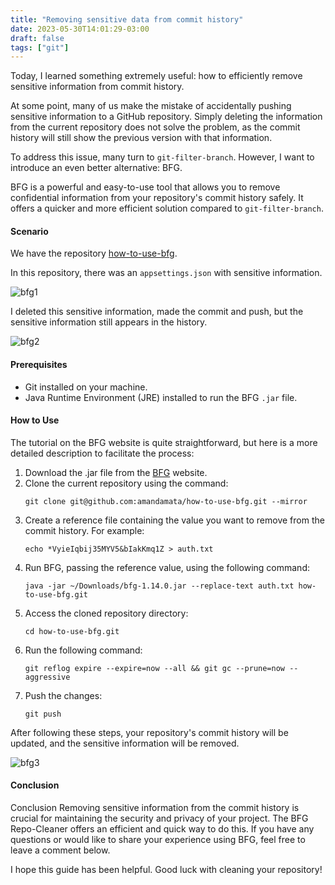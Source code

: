 ```yaml
---
title: "Removing sensitive data from commit history"
date: 2023-05-30T14:01:29-03:00
draft: false
tags: ["git"]
---
```


Today, I learned something extremely useful: how to efficiently remove sensitive information from commit history.

At some point, many of us make the mistake of accidentally pushing sensitive information to a GitHub repository. Simply deleting the information from the current repository does not solve the problem, as the commit history will still show the previous version with that information.

To address this issue, many turn to `git-filter-branch`. However, I want to introduce an even better alternative: BFG.

BFG is a powerful and easy-to-use tool that allows you to remove confidential information from your repository's commit history safely. It offers a quicker and more efficient solution compared to `git-filter-branch`.

#### Scenario

We have the repository [how-to-use-bfg](https://github.com/amandamata/how-to-use-bfg).

In this repository, there was an `appsettings.json` with sensitive information.

![bfg1](/img/bfg1.png)

I deleted this sensitive information, made the commit and push, but the sensitive information still appears in the history.

![bfg2](/img/bfg2.png)

#### Prerequisites

- Git installed on your machine.
- Java Runtime Environment (JRE) installed to run the BFG `.jar` file.

#### How to Use

The tutorial on the BFG website is quite straightforward, but here is a more detailed description to facilitate the process:

1. Download the .jar file from the [BFG](https://rtyley.github.io/bfg-repo-cleaner/) website.
2. Clone the current repository using the command:
	```shell
	git clone git@github.com:amandamata/how-to-use-bfg.git --mirror
	```
3. Create a reference file containing the value you want to remove from the commit history. For example:
	```shell
	echo *VyieIqbij35MYV5&bIakKmq1Z > auth.txt
	```
4. Run BFG, passing the reference value, using the following command:
	```shell
	java -jar ~/Downloads/bfg-1.14.0.jar --replace-text auth.txt how-to-use-bfg.git
	```
5. Access the cloned repository directory:
	```shell
	cd how-to-use-bfg.git
	```
6. Run the following command:
	```shell
	git reflog expire --expire=now --all && git gc --prune=now --aggressive
	```
7. Push the changes:
	```shell
	git push
	```

After following these steps, your repository's commit history will be updated, and the sensitive information will be removed.

![bfg3](/img/bfg3.png)

#### Conclusion

Conclusion
Removing sensitive information from the commit history is crucial for maintaining the security and privacy of your project. The BFG Repo-Cleaner offers an efficient and quick way to do this. If you have any questions or would like to share your experience using BFG, feel free to leave a comment below.

I hope this guide has been helpful. Good luck with cleaning your repository!

